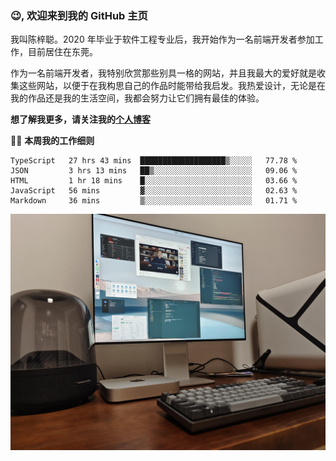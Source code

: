 ### 😉, 欢迎来到我的 GitHub 主页

我叫陈梓聪。2020 年毕业于软件工程专业后，我开始作为一名前端开发者参加工作，目前居住在东莞。

作为一名前端开发者，我特别欣赏那些别具一格的网站，并且我最大的爱好就是收集这些网站，以便于在我构思自己的作品时能带给我启发。我热爱设计，无论是在我的作品还是我的生活空间，我都会努力让它们拥有最佳的体验。

**想了解我更多，请关注我的[个人博客](https://leoku.top)**

🧑‍💻 **本周我的工作细则**
<!--START_SECTION:waka-->
```text
TypeScript   27 hrs 43 mins  ███████████████████▒░░░░░   77.78 % 
JSON         3 hrs 13 mins   ██▒░░░░░░░░░░░░░░░░░░░░░░   09.06 % 
HTML         1 hr 18 mins    █░░░░░░░░░░░░░░░░░░░░░░░░   03.66 % 
JavaScript   56 mins         ▓░░░░░░░░░░░░░░░░░░░░░░░░   02.63 % 
Markdown     36 mins         ▒░░░░░░░░░░░░░░░░░░░░░░░░   01.71 % 
```
<!--END_SECTION:waka-->

![desktop](./mine.jpg)
